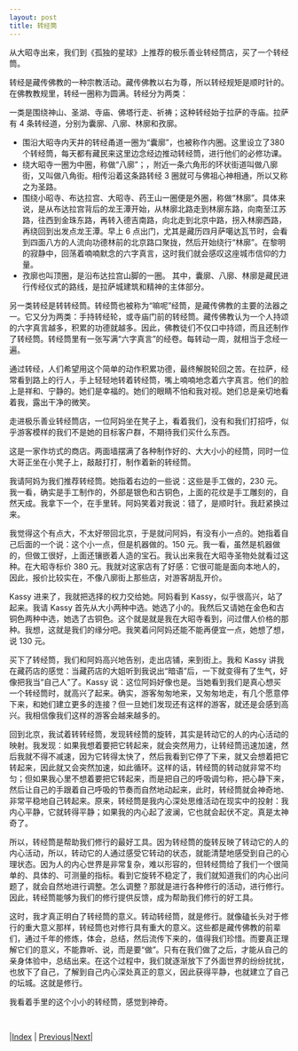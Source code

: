 ```yaml
---
layout: post
title: 转经筒
---
```


从大昭寺出来，我们到《孤独的星球》上推荐的极乐善业转经筒店，买了一个转经筒。

转经是藏传佛教的一种宗教活动。藏传佛教以右为尊，所以转经规矩是顺时针的。在佛教教规里，转经一圈称为圆满。转经分为两类：

一类是围绕神山、圣湖、寺庙、佛塔行走、祈祷；这种转经始于拉萨的寺庙。拉萨有 4 条转经道，分别为囊廓、八廓、林廓和孜廓。
* 围沿大昭寺内天井的转经甬道一圈为“囊廓”，也被称作内圈。这里设立了380个转经筒，每天都有藏民来这里边念经边推动转经筒，进行他们的必修功课。
* 绕大昭寺一圈为中圈，称做“八廓”；，附近一条六角形的环状街道叫做八廓街，又叫做八角街。相传沿着这条路转经 3 圈就可与佛祖心神相通，所以又称之为圣路。
* 围绕小昭寺、布达拉宫、大昭寺、药王山一圈便是外圈，称做“林廓”。具体来说，是从布达拉宫背后的龙王潭开始，从林廓北路走到林廓东路，向南至江苏路，往西到金珠东路，再转入德吉南路，向北走到北京中路，拐入林廓西路，再绕回到出发点龙王潭。早上 6 点出门，尤其是藏历四月萨噶达瓦节时，会看到四面八方的人流向功德林前的北京路口聚拢，然后开始绕行“林廓”。在黎明的寂静中，回荡着喃喃默念的六字真言，这时我们就会感叹这座城市信仰的力量。
* 孜廓也叫顶圈，是沿布达拉宫山脚的一圈。
其中，囊廓、八廓、林廓是藏民进行传经仪式的路线，是拉萨城建筑和精神的主体部分。

另一类转经是转转经筒。转经筒也被称为“嘛呢”经筒，是藏传佛教的主要的法器之一。它又分为两类：手持转经轮，或寺庙门前的转经筒。藏传佛教认为一个人持颂的六字真言越多，积累的功德就越多。因此，佛教徒们不仅口中持颂，而且还制作了转经筒。转经筒里有一张写满“六字真言”的经卷。每转动一周，就相当于念经一遍。

通过转经，人们希望用这个简单的动作积累功德，最终解脱轮回之苦。在拉萨，经常看到路上的行人，手上轻轻地转着转经筒，嘴上喃喃地念着六字真言。他们的脸上是祥和、宁静的。她们是幸福的。她们的眼睛不怕和我对视。她们总是亲切地看着我，露出干净的微笑。

走进极乐善业转经筒店，一位阿妈坐在凳子上，看着我们，没有和我们打招呼，似乎游客模样的我们不是她的目标客户群，不期待我们买什么东西。

这是一家作坊式的商店。两面墙摆满了各种制作好的、大大小小的经筒，同时一位大哥正坐在小凳子上，敲敲打打，制作着新的转经筒。

我请阿妈为我们推荐转经筒。她指着右边的一些说：这些是手工做的，230 元。我一看，确实是手工制作的，外部是银色和古铜色，上面的花纹是手工雕刻的，自然天成。我拿下一个，在手里转。阿妈笑着对我说：错了，是顺时针。我赶紧换过来。

我觉得这个有点大，不太好带回北京，于是就问阿妈，有没有小一点的。她指着自己后面的一个说：这个小一点，但是机器做的。150 元。我一看，虽然是机器做的，但做工很好，上面还镶嵌着人造的宝石。我认出来我在大昭寺圣物处就看过这种。在大昭寺标价 380 元。我就对这家店有了好感：它很可能是面向本地人的，因此，报价比较实在，不像八廓街上那些店，对游客胡乱开价。

Kassy 进来了，我就把选择的权力交给她。阿妈看到 Kassy，似乎很高兴，站了起来。我请 Kassy 首先从大小两种中选。她选了小的。我然后又请她在金色和古铜色两种中选，她选了古铜色。这个就是就是我在大昭寺看到，问过僧人价格的那种。我想，这就是我们的缘分吧。我笑着问阿妈还能不能再便宜一点，她想了想，说 130 元。

买下了转经筒，我们和阿妈高兴地告别，走出店铺，来到街上。我和 Kassy 讲我在藏药店的感觉：当藏药店的大姐听到我说出“暗语”后，一下就变得有了生气，好像把我当“自己人”了。Kassy 说：这位阿妈好像也是。当她看到我们是真心想买一个转经筒时，就高兴了起来。确实，游客匆匆地来，又匆匆地走，有几个愿意停下来，和她们建立更多的连接？但一旦她们发现还有这样的游客，就还是会感到高兴。我相信像我们这样的游客会越来越多的。

回到北京，我试着转转经筒，发现转经筒的旋转，其实是转动它的人的内心活动的映射。我发现：如果我想着要把它转起来，就会突然用力，让转经筒迅速加速，然后我就不得不减速，因为它转得太快了，然后我看到它停了下来，就又会想着把它转起来，因此就又会突然加速，如此循环。这样的话，转经筒的转动就非常不均匀；但如果我心里不想着要把它转起来，而是把自己的呼吸调匀称，把心静下来，然后让自己的手跟着自己呼吸的节奏而自然地动起来，此时，转经筒就会神奇地、非常平稳地自己转起来。原来，转经筒是我内心深处思维活动在现实中的投射：我内心平静，它就转得平静；如果我的内心起了波澜，它也就会起伏不定。真是太神奇了。

所以，转经筒是帮助我们修行的最好工具。因为转经筒的旋转反映了转动它的人的内心活动，所以，转动它的人通过感受它转动的状态，就能清楚地感受到自己的心理状态。因为人的内心世界是非常复杂，难以形容的，但转经筒给了我们一个很简单的、具体的、可测量的指标。看到它旋转不稳定了，我们就知道我们的内心出问题了，就会自然地进行调整。怎么调整？那就是进行各种修行的活动，进行修行。因此，转经筒能够为我们的修行提供反馈，成为帮助我们修行的好工具。

这时，我才真正明白了转经筒的意义。转动转经筒，就是修行。就像磕长头对于修行的重大意义那样，转经筒也对修行具有重大的意义。这些都是藏传佛教的前辈们，通过千年的修炼，体会，总结，然后流传下来的，值得我们珍惜。而要真正理解它们的意义，不能靠听、说，而是要“做”。只有在我们做了之后，才能从自己的亲身体验中，总结出来。在这个过程中，我们就逐渐放下了外面世界的纷纷扰扰，也放下了自己，了解到自己内心深处真正的意义，因此获得平静，也就建立了自己的坛城。这就是修行。

我看着手里的这个小小的转经筒，感觉到神奇。

<br/>

|[Index](../) | [Previous](22-chaoshen)|[Next](24-liangf)|
